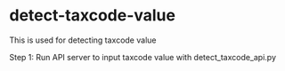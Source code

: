# detect-taxcode-value

This is used for detecting taxcode value

Step 1: Run API server to input taxcode value with detect_taxcode_api.py